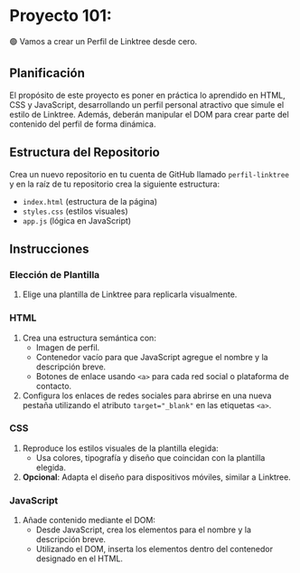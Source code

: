 # Proyecto 101:
🟢 Vamos a crear un Perfil de Linktree desde cero.

## Planificación
El propósito de este proyecto es poner en práctica lo aprendido en HTML, CSS y JavaScript, desarrollando un perfil personal atractivo que simule el estilo de Linktree. Además, deberán manipular el DOM para crear parte del contenido del perfil de forma dinámica.

## Estructura del Repositorio
Crea un nuevo repositorio en tu cuenta de GitHub llamado `perfil-linktree` y en la raíz de tu repositorio crea la siguiente estructura:

- `index.html` (estructura de la página)
- `styles.css` (estilos visuales)
- `app.js` (lógica en JavaScript)

## Instrucciones

### Elección de Plantilla
1. Elige una plantilla de Linktree para replicarla visualmente.

### HTML
1. Crea una estructura semántica con:
   - Imagen de perfil.
   - Contenedor vacío para que JavaScript agregue el nombre y la descripción breve.
   - Botones de enlace usando `<a>` para cada red social o plataforma de contacto.
2. Configura los enlaces de redes sociales para abrirse en una nueva pestaña utilizando el atributo `target="_blank"` en las etiquetas `<a>`.

### CSS
1. Reproduce los estilos visuales de la plantilla elegida:
   - Usa colores, tipografía y diseño que coincidan con la plantilla elegida.
2. **Opcional**: Adapta el diseño para dispositivos móviles, similar a Linktree.

### JavaScript
1. Añade contenido mediante el DOM:
   - Desde JavaScript, crea los elementos para el nombre y la descripción breve.
   - Utilizando el DOM, inserta los elementos dentro del contenedor designado en el HTML.
